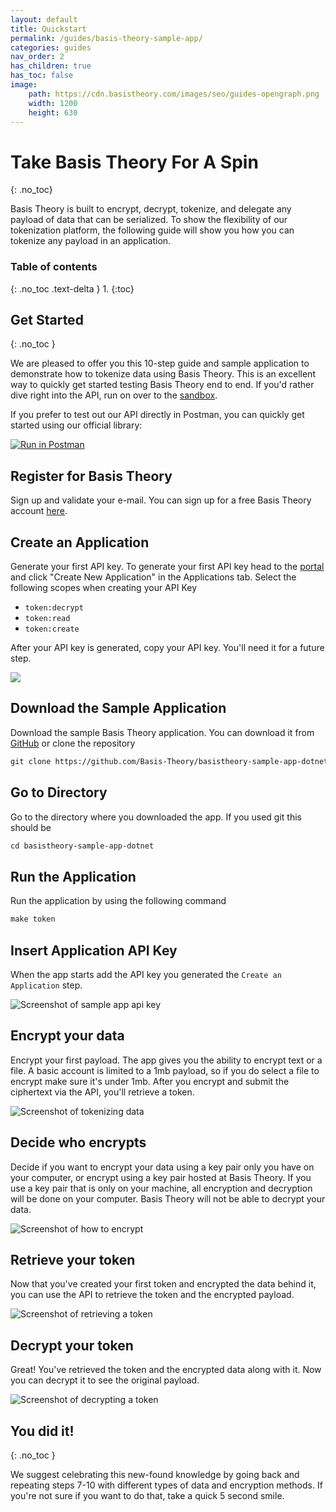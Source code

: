 ```yaml
---
layout: default
title: Quickstart
permalink: /guides/basis-theory-sample-app/
categories: guides
nav_order: 2
has_children: true
has_toc: false
image:
    path: https://cdn.basistheory.com/images/seo/guides-opengraph.png
    width: 1200
    height: 630
---
```

# Take Basis Theory For A Spin
{: .no_toc}

Basis Theory is built to encrypt, decrypt, tokenize, and delegate any payload of data that can be serialized. To show the flexibility of our tokenization platform, the following guide will show you how you can tokenize any payload in an application.

### Table of contents
{: .no_toc .text-delta }
1. 
{:toc}

## Get Started
{: .no_toc }

We are pleased to offer you this 10-step guide and sample application to demonstrate how to tokenize data using Basis Theory. This is an excellent way to quickly get started testing Basis Theory end to end. If you'd rather dive right into the API, run on over to the [sandbox](https://portal.basistheory.com/sandbox).

If you prefer to test out our API directly in Postman, you can quickly get started using our official library: 

[![Run in Postman](https://run.pstmn.io/button.svg)](https://app.getpostman.com/run-collection/14036973-d1c59e9d-81cb-4d06-b4d9-5b66bdd060b2?action=collection%2Ffork&collection-url=entityId%3D14036973-d1c59e9d-81cb-4d06-b4d9-5b66bdd060b2%26entityType%3Dcollection%26workspaceId%3Dcca928dd-d01d-4c7d-9002-84d5f2b33a63#?env%5BProd%5D=W3sia2V5IjoiYnRfYXBpX2hvc3RuYW1lIiwidmFsdWUiOiJhcGkuYmFzaXN0aGVvcnkuY29tIiwiZW5hYmxlZCI6dHJ1ZX0seyJrZXkiOiJidF9tYW5hZ2VtZW50X2FwaV9rZXkiLCJ2YWx1ZSI6IiIsImVuYWJsZWQiOnRydWV9LHsia2V5IjoiYnRfYXBpX2tleSIsInZhbHVlIjoiIiwiZW5hYmxlZCI6dHJ1ZX0seyJrZXkiOiJiYW5rX3JlYWN0b3JfaWQiLCJ2YWx1ZSI6IiIsImVuYWJsZWQiOnRydWV9LHsia2V5IjoiY2FyZF9yZWFjdG9yX2lkIiwidmFsdWUiOiIiLCJlbmFibGVkIjp0cnVlfV0=)


## Register for Basis Theory

Sign up and validate your e-mail. You can sign up for a free Basis Theory account [here](https://portal.basistheory.com/register).

## Create an Application

Generate your first API key. To generate your first API key head to the [portal](https://portal.basistheory.com/applications) and click "Create New Application" in the Applications tab. Select the following scopes when creating your API Key

- `token:decrypt`
- `token:read`
- `token:create`

After your API key is generated, copy your API key. You'll need it for a future step.

<img src="/assets/images/quickstart/capture_api_key.png">

## Download the Sample Application

Download the sample Basis Theory application. You can download it from [GitHub](https://github.com/Basis-Theory/basistheory-sample-app-dotnet) or clone the repository

```html
git clone https://github.com/Basis-Theory/basistheory-sample-app-dotnet.git
```

## Go to Directory

Go to the directory where you downloaded the app. If you used git this should be 

```html
cd basistheory-sample-app-dotnet
```

## Run the Application

Run the application by using the following command 

```html
make token
```

## Insert Application API Key

When the app starts add the API key you generated the `Create an Application` step.

![Screenshot of sample app api key](/assets/images/quickstart/step_6.png "Screenshot of sample app api key")

## Encrypt your data

Encrypt your first payload. The app gives you the ability to encrypt text or a file. A basic account is limited to a 1mb payload, so if you do select a file to encrypt make sure it's under 1mb. After you encrypt and submit the ciphertext via the API, you'll retrieve a token.

![Screenshot of tokenizing data ](/assets/images/quickstart/step_7.png "Screenshot of tokenizing data")

## Decide who encrypts

Decide if you want to encrypt your data using a key pair only you have on your computer, or encrypt using a key pair hosted at Basis Theory. If you use a key pair that is only on your machine, all encryption and decryption will be done on your computer. Basis Theory will not be able to decrypt your data.

![Screenshot of how to encrypt](/assets/images/quickstart/step_8.png "Screenshot of how to encrypt")

## Retrieve your token

Now that you've created your first token and encrypted the data behind it, you can use the API to retrieve the token and the encrypted payload.

![Screenshot of retrieving a token](/assets/images/quickstart/step_9.png "Screenshot of retrieving a token")

## Decrypt your token

Great! You've retrieved the token and the encrypted data along with it. Now you can decrypt it to see the original payload.

![Screenshot of decrypting a token](/assets/images/quickstart/step_10.png "Screenshot of decrypting a token")

## You did it! 
{: .no_toc }

We suggest celebrating this new-found knowledge by going back and repeating steps 7-10 with different types of data and encryption methods. If you're not sure if you want to do that, take a quick 5 second smile.
